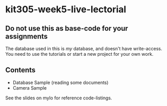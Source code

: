 # kit305-week5-live-lectorial
 
## Do not use this as base-code for your assignments
The database used in this is *my* database, and doesn't have write-access. You need to use the tutorials or start a new project for your own work.

## Contents
- Database Sample (reading some documents)
- Camera Sample

See the slides on mylo for reference code-listings.

